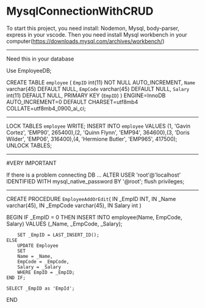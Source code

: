 # MysqlConnectionWithCRUD
To start this project, you need install:
Nodemon, Mysql, body-parser, express in your vscode.
Then you need install Mysql workbench in your computer(https://downloads.mysql.com/archives/workbench/)

-----------------------------------------------------

Need this in your database

Use EmployeeDB;

CREATE TABLE `employee` (
	`EmpID` int(11) NOT NULL AUTO_INCREMENT,
    `Name` varchar(45) DEFAULT NULL,
    `EmpCode` varchar(45) DEFAULT NULL,
    `Salary` int(11) DEFAULT NULL,
    PRIMARY KEY (`EmpID`)
) ENGINE=InnoDB AUTO_INCREMENT=0 DEFAULT CHARSET=utf8mb4 COLLATE=utf8mb4_0900_ai_ci;

------------------------------------------------------------------

LOCK TABLES `employee` WRITE;
INSERT INTO `employee` VALUES (1, 'Gavin Cortez', 'EMP90', 265400),(2, 'Quinn Flynn', 'EMP94', 364600),(3, 'Doris Wilder', 'EMP06', 316400),(4, 'Hermione Butler', 'EMP965', 417500);
UNLOCK TABLES;

------------------------------------------------------------------
#VERY IMPORTANT


If there is a problem connecting DB ...
ALTER USER 'root'@'localhost' IDENTIFIED WITH mysql_native_password BY '@root';
flush privileges;

------------------------------------------------------------------




CREATE PROCEDURE `EmployeeAddOrEdit`(
IN _EmpID INT,
IN _Name varchar(45),
IN _EmpCode varchar(45),
IN Salary int
)

BEGIN
	IF _EmpID = 0 THEN
		INSERT INTO employee(Name, EmpCode, Salary)
		VALUES (_Name, _EmpCode, _Salary);

		SET _EmpID = LAST_INSERT_ID();
	ELSE
		UPDATE Employee
		SET
		Name = _Name,
		EmpCode = _EmpCode,
		Salary = _Salary
		WHERE EmpID = _EmpID;
	END IF;

	SELECT _EmpID as 'EmpId';
END
